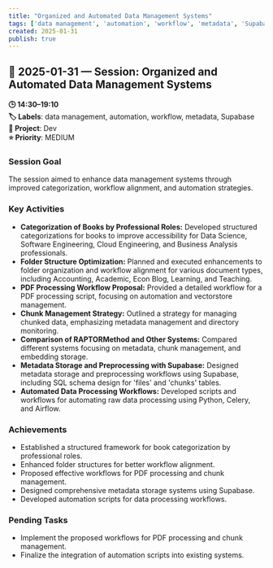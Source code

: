 ```yaml
---
title: "Organized and Automated Data Management Systems"
tags: ['data management', 'automation', 'workflow', 'metadata', 'Supabase']
created: 2025-01-31
publish: true
---
```


## 📅 2025-01-31 — Session: Organized and Automated Data Management Systems

**🕒 14:30–19:10**  
**🏷️ Labels**: data management, automation, workflow, metadata, Supabase  
**📂 Project**: Dev  
**⭐ Priority**: MEDIUM  


### Session Goal
The session aimed to enhance data management systems through improved categorization, workflow alignment, and automation strategies.

### Key Activities
- **Categorization of Books by Professional Roles:** Developed structured categorizations for books to improve accessibility for Data Science, Software Engineering, Cloud Engineering, and Business Analysis professionals.
- **Folder Structure Optimization:** Planned and executed enhancements to folder organization and workflow alignment for various document types, including Accounting, Academic, Econ Blog, Learning, and Teaching.
- **PDF Processing Workflow Proposal:** Provided a detailed workflow for a PDF processing script, focusing on automation and vectorstore management.
- **Chunk Management Strategy:** Outlined a strategy for managing chunked data, emphasizing metadata management and directory monitoring.
- **Comparison of RAPTORMethod and Other Systems:** Compared different systems focusing on metadata, chunk management, and embedding storage.
- **Metadata Storage and Preprocessing with Supabase:** Designed metadata storage and preprocessing workflows using Supabase, including SQL schema design for 'files' and 'chunks' tables.
- **Automated Data Processing Workflows:** Developed scripts and workflows for automating raw data processing using Python, Celery, and Airflow.

### Achievements
- Established a structured framework for book categorization by professional roles.
- Enhanced folder structures for better workflow alignment.
- Proposed effective workflows for PDF processing and chunk management.
- Designed comprehensive metadata storage systems using Supabase.
- Developed automation scripts for data processing workflows.

### Pending Tasks
- Implement the proposed workflows for PDF processing and chunk management.
- Finalize the integration of automation scripts into existing systems.
